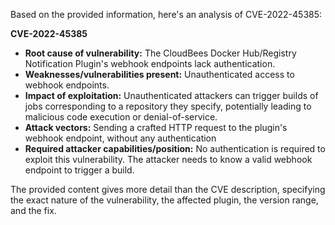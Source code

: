 Based on the provided information, here's an analysis of CVE-2022-45385:

**CVE-2022-45385**

*   **Root cause of vulnerability:** The CloudBees Docker Hub/Registry Notification Plugin's webhook endpoints lack authentication.
*   **Weaknesses/vulnerabilities present:** Unauthenticated access to webhook endpoints.
*   **Impact of exploitation:** Unauthenticated attackers can trigger builds of jobs corresponding to a repository they specify, potentially leading to malicious code execution or denial-of-service.
*   **Attack vectors:** Sending a crafted HTTP request to the plugin's webhook endpoint, without any authentication
*   **Required attacker capabilities/position:** No authentication is required to exploit this vulnerability. The attacker needs to know a valid webhook endpoint to trigger a build.

The provided content gives more detail than the CVE description, specifying the exact nature of the vulnerability, the affected plugin, the version range, and the fix.